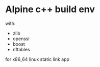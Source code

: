 ﻿# Alpine c++ build env

with:

- zlib
- openssl
- boost
- nftables

for x86_64 linux static link app